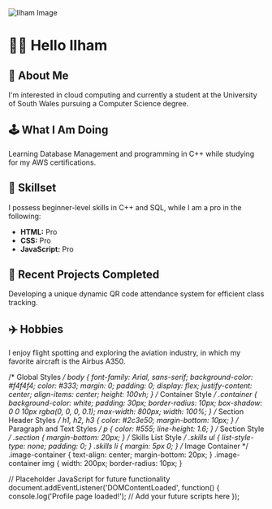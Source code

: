 
<!DOCTYPE html> <html lang="en"> <head> <meta charset="UTF-8"> <meta name="viewport" content="width=device-width, initial-scale=1.0"> <meta name="description" content="Ilham's GitHub Profile"> <meta name="author" content="Ilham"> <title>Ilham's GitHub Profile</title> <link rel="stylesheet" href="styles.css"> </head> <body> <div class="container"> <div class="image-container"> <!-- Replace with actual AI-generated image URL --> <img src="https://via.placeholder.com/200?text=AI+Generated+Student+Image" alt="Ilham Image"> </div> <h1>👊🏼 Hello Ilham</h1> <div class="section"> <h2>👀 About Me</h2> <p>I'm interested in cloud computing and currently a student at the University of South Wales pursuing a Computer Science degree.</p> </div> <div class="section"> <h2>🕹️ What I Am Doing</h2> <p>Learning Database Management and programming in C++ while studying for my AWS certifications.</p> </div> <div class="section"> <h2>🧩 Skillset</h2> <p>I possess beginner-level skills in C++ and SQL, while I am a pro in the following:</p> <div class="skills"> <ul> <li><strong>HTML:</strong> Pro</li> <li><strong>CSS:</strong> Pro</li> <li><strong>JavaScript:</strong> Pro</li> </ul> </div> </div> <div class="section"> <h2>📝 Recent Projects Completed</h2> <p>Developing a unique dynamic QR code attendance system for efficient class tracking.</p> </div> <div class="section"> <h2>✈️ Hobbies</h2> <p>I enjoy flight spotting and exploring the aviation industry, in which my favorite aircraft is the Airbus A350.</p> </div> </div> <script src="script.js"></script> </body> </html>


/* Global Styles */ body { font-family: Arial, sans-serif; background-color: #f4f4f4; color: #333; margin: 0; padding: 0; display: flex; justify-content: center; align-items: center; height: 100vh; } /* Container Style */ .container { background-color: white; padding: 30px; border-radius: 10px; box-shadow: 0 0 10px rgba(0, 0, 0, 0.1); max-width: 800px; width: 100%; } /* Section Header Styles */ h1, h2, h3 { color: #2c3e50; margin-bottom: 10px; } /* Paragraph and Text Styles */ p { color: #555; line-height: 1.6; } /* Section Style */ .section { margin-bottom: 20px; } /* Skills List Style */ .skills ul { list-style-type: none; padding: 0; } .skills li { margin: 5px 0; } /* Image Container */ .image-container { text-align: center; margin-bottom: 20px; } .image-container img { width: 200px; border-radius: 10px; }




// Placeholder JavaScript for future functionality document.addEventListener('DOMContentLoaded', function() { console.log('Profile page loaded!'); // Add your future scripts here });
